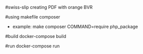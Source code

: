 #swiss-slip
creating PDF with orange BVR

#using makefile composer 
- example: make composer COMMAND=require php_package

#build 
docker-compose build

#run 
docker-compose run
